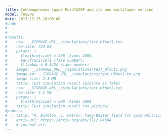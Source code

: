 ```yaml
---
title: Inhomogeneous space PushTASEP and its new multilayer version
model: TASEPs
date: 2017-12-15 10:00:00
#code:
#  -
#  -
#results:
#  - raw: __STORAGE_URL__/simulations/test_Hfout1.txt
#    raw-size: 720 KB
#    params: |
#      $\mathrm{size} = 200 \times 200$,
#      $q=\frac1{10}$ (fake number),
#      $\lambda = 0.542$ (fake number)
#    image: __STORAGE_URL__/simulations/test_Hfout1.png
#    image-tn: __STORAGE_URL__/simulations/test_Hfout1-tn.png
#    image-size: 2.3 MB
#    title: Test simulation result (picture is fake)
#  - raw: __STORAGE_URL__/simulations/test_Hfout2.txt
#    raw-size: 4.5 MB
#    params: |
#      $\mathrm{size} = 500 \times 500$
#    title: Test simulation result (no picture)
#papers:
#  - title: "A. Bufetov, L. Petrov, Yang-Baxter field for spin Hall-Littlewood symmetric functions (2017)"
#    arxiv-url: https://arxiv.org/abs/1712.04584
#    # journal-url:
---
```

